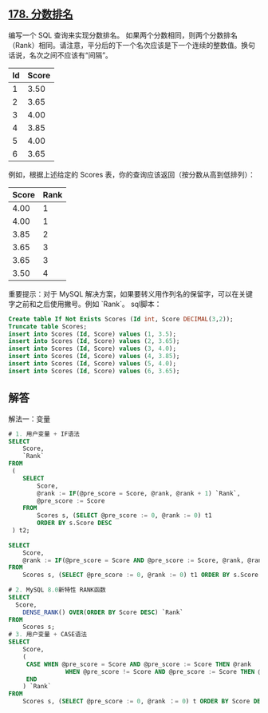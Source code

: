 ## [178. 分数排名](https://leetcode-cn.com/problems/rank-scores/)
编写一个 SQL 查询来实现分数排名。
如果两个分数相同，则两个分数排名（Rank）相同。请注意，平分后的下一个名次应该是下一个连续的整数值。换句话说，名次之间不应该有“间隔”。


| Id | Score |
|-|-|
| 1  | 3.50  |
| 2  | 3.65  |
| 3  | 4.00  |
| 4  | 3.85  |
| 5  | 4.00  |
| 6  | 3.65  |


例如，根据上述给定的 Scores 表，你的查询应该返回（按分数从高到低排列）：


| Score | Rank |
|-|-|
| 4.00  | 1    |
| 4.00  | 1    |
| 3.85  | 2    |
| 3.65  | 3    |
| 3.65  | 3    |
| 3.50  | 4    |

重要提示：对于 MySQL 解决方案，如果要转义用作列名的保留字，可以在关键字之前和之后使用撇号。例如 \`Rank\`。
sql脚本：

```sql
Create table If Not Exists Scores (Id int, Score DECIMAL(3,2));
Truncate table Scores;
insert into Scores (Id, Score) values (1, 3.5);
insert into Scores (Id, Score) values (2, 3.65);
insert into Scores (Id, Score) values (3, 4.0);
insert into Scores (Id, Score) values (4, 3.85);
insert into Scores (Id, Score) values (5, 4.0);
insert into Scores (Id, Score) values (6, 3.65);
```
## 解答
解法一：变量
```sql
# 1. 用户变量 + IF语法
SELECT 
	Score,
	`Rank`
FROM
 (
	SELECT
		Score,
		@rank := IF(@pre_score = Score, @rank, @rank + 1) `Rank`,
		@pre_score := Score
	FROM
		Scores s, (SELECT @pre_score := 0, @rank := 0) t1
		ORDER BY s.Score DESC
 ) t2;
 
SELECT
	Score,
	@rank := IF(@pre_score = Score AND @pre_score := Score, @rank, @rank + 1) `Rank`
FROM
	Scores s, (SELECT @pre_score := 0, @rank := 0) t1 ORDER BY s.Score DESC;
 
# 2. MySQL 8.0新特性 RANK函数
SELECT
  Score,
	DENSE_RANK() OVER(ORDER BY Score DESC) `Rank`
FROM
	Scores s;
# 3. 用户变量 + CASE语法
SELECT
	Score,
	(
	 CASE WHEN @pre_score = Score AND @pre_score := Score THEN @rank
				WHEN @pre_score != Score AND @pre_score := Score THEN @rank := @rank + 1
	 END
	) `Rank`
FROM
	Scores s, (SELECT @pre_score := 0, @rank ：= 0) t ORDER BY Score DESC;
```

